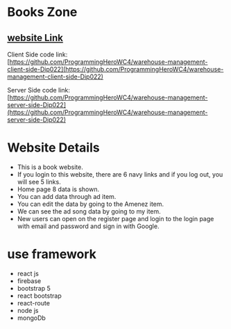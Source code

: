 # Books Zone

## [website Link](https://books-zone-88973.web.app/)

Client Side code link: [https://github.com/ProgrammingHeroWC4/warehouse-management-client-side-Dip022](https://github.com/ProgrammingHeroWC4/warehouse-management-client-side-Dip022)

Server Side code link: [https://github.com/ProgrammingHeroWC4/warehouse-management-server-side-Dip022](https://github.com/ProgrammingHeroWC4/warehouse-management-server-side-Dip022)

# Website Details

- This is a book website.
- If you login to this website, there are 6 navy links and if you log out, you will see 5 links.
- Home page 8 data is shown.
- You can add data through ad item.
- You can edit the data by going to the Amenez item.
- We can see the ad song data by going to my item.
- New users can open on the register page and login to the login page with email and password and sign in with Google.

# use framework

- react js
- firebase
- bootstrap 5
- react bootstrap
- react-route
- node js
- mongoDb
